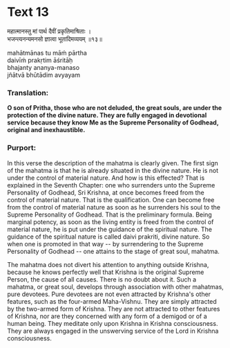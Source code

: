 # Text 13

महात्मानस्तु मां पार्थ दैवीं प्रकृतिमाश्रिताः ।  
भजन्त्यनन्यमनसो ज्ञात्वा भूतादिमव्ययम् ॥१३॥

mahātmānas tu māḿ pārtha  
daivīḿ prakṛtim āśritāḥ  
bhajanty ananya-manaso  
jñātvā bhūtādim avyayam



### Translation:

**O son of Pritha, those who are not deluded, the great souls, are under the protection of the divine nature. They are fully engaged in devotional service because they know Me as the Supreme Personality of Godhead, original and inexhaustible.**

### Purport:

In this verse the description of the mahatma is clearly given. The first sign of the mahatma is that he is already situated in the divine nature. He is not under the control of material nature. And how is this effected? That is explained in the Seventh Chapter: one who surrenders unto the Supreme Personality of Godhead, Sri Krishna, at once becomes freed from the control of material nature. That is the qualification. One can become free from the control of material nature as soon as he surrenders his soul to the Supreme Personality of Godhead. That is the preliminary formula. Being marginal potency, as soon as the living entity is freed from the control of material nature, he is put under the guidance of the spiritual nature. The guidance of the spiritual nature is called daivi prakriti, divine nature. So when one is promoted in that way -- by surrendering to the Supreme Personality of Godhead -- one attains to the stage of great soul, mahatma.

The mahatma does not divert his attention to anything outside Krishna, because he knows perfectly well that Krishna is the original Supreme Person, the cause of all causes. There is no doubt about it. Such a mahatma, or great soul, develops through association with other mahatmas, pure devotees. Pure devotees are not even attracted by Krishna's other features, such as the four-armed Maha-Vishnu. They are simply attracted by the two-armed form of Krishna. They are not attracted to other features of Krishna, nor are they concerned with any form of a demigod or of a human being. They meditate only upon Krishna in Krishna consciousness. They are always engaged in the unswerving service of the Lord in Krishna consciousness.